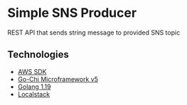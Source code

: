 # Simple SNS Producer

REST API that sends string message to provided SNS topic

## Technologies 
- [AWS SDK](https://docs.aws.amazon.com/sdk-for-go/v1/developer-guide/using-sns-with-go-sdk.html)
- [Go-Chi Microframework v5](https://github.com/go-chi/chi)
- [Golang 1.19](https://go.dev/)
- [Localstack](https://docs.localstack.cloud/get-started/)
